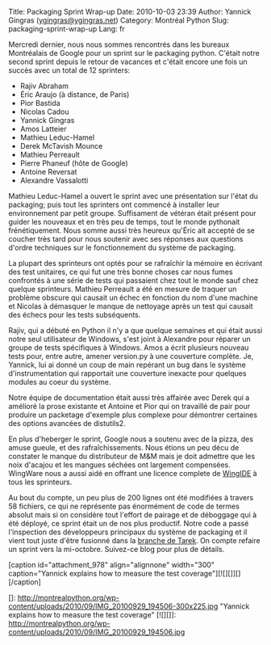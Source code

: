 Title: Packaging Sprint Wrap-up
Date: 2010-10-03 23:39
Author: Yannick Gingras (ygingras@ygingras.net)
Category: Montréal Python
Slug: packaging-sprint-wrap-up
Lang: fr

Mercredi dernier, nous nous sommes rencontrés dans les bureaux
Montréalais de Google pour un sprint sur le packaging python. C'était
notre second sprint depuis le retour de vacances et c'était encore une
fois un succès avec un total de 12 sprinters:

-   Rajiv Abraham
-   Éric Araujo (à distance, de Paris)
-   Pior Bastida
-   Nicolas Cadou
-   Yannick Gingras
-   Amos Latteier
-   Mathieu Leduc-Hamel
-   Derek McTavish Mounce
-   Mathieu Perreault
-   Pierre Phaneuf (hôte de Google)
-   Antoine Reversat
-   Alexandre Vassalotti

Mathieu Leduc-Hamel a ouvert le sprint avec une présentation sur l'état
du packaging; puis tout les sprinters ont commencé à installer leur
environnement par petit groupe. Suffisament de vétéran était présent
pour guider les nouveaux et en très peu de temps, tout le monde
pythonait frénétiquement. Nous somme aussi très heureux qu'Éric ait
accepté de se coucher très tard pour nous soutenir avec ses réponses aux
questions d'ordre techniques sur le fonctionnement du système de
packaging.

La plupart des sprinteurs ont optés pour se rafraîchir la mémoire en
écrivant des test unitaires, ce qui fut une très bonne choses car nous
fumes confrontés à une série de tests qui passaient chez tout le monde
sauf chez quelque sprinteurs. Mathieu Perreault a été en mesure de
traquer un problème obscure qui causait un échec en fonction du nom
d'une machine et Nicolas à démasquer le manque de nettoyage après un
test qui causait des échecs pour les tests subséquents.

Rajiv, qui a débuté en Python il n'y a que quelque semaines et qui était
aussi notre seul utilisateur de Windows, s'est joint à Alexandre pour
réparer un groupe de tests spécifiques à Windows. Amos a écrit plusieurs
nouveau tests pour, entre autre, amener version.py à une couverture
complète. Je, Yannick, lui ai donné un coup de main repérant un bug dans
le système d'instrumentation qui rapportait une couverture inexacte pour
quelques modules au coeur du système.

Notre équipe de documentation était aussi très affairée avec Derek qui a
amélioré la prose existante et Antoine et Pior qui on travaillé de pair
pour produire un packetage d'exemple plus complexe pour démontrer
certaines des options avancées de distutils2.

En plus d'heberger le sprint, Google nous a soutenu avec de la pizza,
des amuse gueule, et des rafraîchissements. Nous étions un peu décu de
constater le manque du distributeur de M&M mais je doit admettre que les
noix d'acajou et les mangues séchées ont largement compensées. WingWare
nous a aussi aidé en offrant une licence complete de [WingIDE][] à tous
les sprinteurs.

Au bout du compte, un peu plus de 200 lignes ont été modifiées à travers
58 fichiers, ce qui ne représente pas énormément de code de termes
absolut mais si on considère tout l'effort de pairage et de déboggage
qui à été déployé, ce sprint était un de nos plus productif. Notre code
a passé l'inspection des développeurs principaux du système de packaging
et il vient tout juste d'être fusionné dans la [branche de Tarek][]. On
compte refaire un sprint vers la mi-octobre. Suivez-ce blog pour plus de
détails.

[caption id="attachment\_978" align="alignnone" width="300"
caption="Yannick explains how to measure the test
coverage"][![][]][][/caption]

  [WingIDE]: http://wingware.com/products
  [branche de Tarek]: https://bitbucket.org/tarek/distutils2/changesets/38d869d48447
  []: http://montrealpython.org/wp-content/uploads/2010/09/IMG_20100929_194506-300x225.jpg
    "Yannick explains how to measure the test coverage"
  [![][]]: http://montrealpython.org/wp-content/uploads/2010/09/IMG_20100929_194506.jpg
